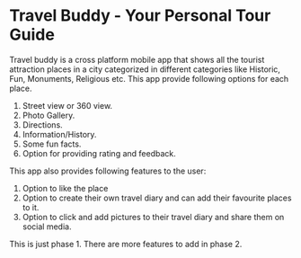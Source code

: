 # Travel Buddy - Your Personal Tour Guide
Travel buddy is a cross platform mobile app that shows all the tourist attraction places in a city categorized in different categories 
like Historic, Fun, Monuments, Religious etc. 
This app provide following options for each place.
  1. Street view or 360 view.
  2. Photo Gallery.
  3. Directions.
  4. Information/History.
  5. Some fun facts.
  6. Option for providing rating and feedback.

This app also provides following features to the user:
  1. Option to like the place
  2. Option to create their own travel diary and can add their favourite places to it.
  3. Option to click and add pictures to their travel diary and share them on social media. 

This is just phase 1. 
There are more features to add in phase 2.
